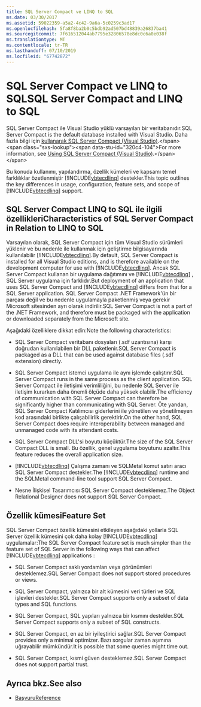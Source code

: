```yaml
---
title: SQL Server Compact ve LINQ to SQL
ms.date: 03/30/2017
ms.assetid: 59022359-a5a2-4c42-9a6a-5c0259c3ad17
ms.openlocfilehash: 5fa8f8ba2b0c5bdb92ad507bd48839a26837ba41
ms.sourcegitcommit: 7f616512044ab7795e32806578e8dc0c6a0e038f
ms.translationtype: MT
ms.contentlocale: tr-TR
ms.lasthandoff: 07/10/2019
ms.locfileid: "67742872"
---
```

# <a name="sql-server-compact-and-linq-to-sql"></a><span data-ttu-id="320c4-102">SQL Server Compact ve LINQ to SQL</span><span class="sxs-lookup"><span data-stu-id="320c4-102">SQL Server Compact and LINQ to SQL</span></span>
<span data-ttu-id="320c4-103">SQL Server Compact ile Visual Studio yüklü varsayılan bir veritabanıdır.</span><span class="sxs-lookup"><span data-stu-id="320c4-103">SQL Server Compact is the default database installed with Visual Studio.</span></span> <span data-ttu-id="320c4-104">Daha fazla bilgi için [kullanarak SQL Server Compact (Visual Studio)](https://docs.microsoft.com/previous-versions/visualstudio/visual-studio-2012/aa983321(v=vs.110)).</span><span class="sxs-lookup"><span data-stu-id="320c4-104">For more information, see [Using SQL Server Compact (Visual Studio)](https://docs.microsoft.com/previous-versions/visualstudio/visual-studio-2012/aa983321(v=vs.110)).</span></span>  
  
 <span data-ttu-id="320c4-105">Bu konuda kullanımı, yapılandırma, özellik kümeleri ve kapsamı temel farklılıklar özetlenmiştir [!INCLUDE[vbtecdlinq](../../../../../../includes/vbtecdlinq-md.md)] destekler.</span><span class="sxs-lookup"><span data-stu-id="320c4-105">This topic outlines the key differences in usage, configuration, feature sets, and scope of [!INCLUDE[vbtecdlinq](../../../../../../includes/vbtecdlinq-md.md)] support.</span></span>  
  
## <a name="characteristics-of-sql-server-compact-in-relation-to-linq-to-sql"></a><span data-ttu-id="320c4-106">SQL Server Compact LINQ to SQL ile ilgili özellikleri</span><span class="sxs-lookup"><span data-stu-id="320c4-106">Characteristics of SQL Server Compact in Relation to LINQ to SQL</span></span>  
 <span data-ttu-id="320c4-107">Varsayılan olarak, SQL Server Compact için tüm Visual Studio sürümleri yüklenir ve bu nedenle ile kullanmak için geliştirme bilgisayarında kullanılabilir [!INCLUDE[vbtecdlinq](../../../../../../includes/vbtecdlinq-md.md)].</span><span class="sxs-lookup"><span data-stu-id="320c4-107">By default, SQL Server Compact is installed for all Visual Studio editions, and is therefore available on the development computer for use with [!INCLUDE[vbtecdlinq](../../../../../../includes/vbtecdlinq-md.md)].</span></span> <span data-ttu-id="320c4-108">Ancak SQL Server Compact kullanan bir uygulama dağıtımını ve [!INCLUDE[vbtecdlinq](../../../../../../includes/vbtecdlinq-md.md)] , SQL Server uygulama için farklıdır.</span><span class="sxs-lookup"><span data-stu-id="320c4-108">But deployment of an application that uses SQL Server Compact and [!INCLUDE[vbtecdlinq](../../../../../../includes/vbtecdlinq-md.md)] differs from that for a SQL Server application.</span></span> <span data-ttu-id="320c4-109">SQL Server Compact .NET Framework'ün bir parçası değil ve bu nedenle uygulamayla paketlenmiş veya gerekir Microsoft sitesinden ayrı olarak indirilir.</span><span class="sxs-lookup"><span data-stu-id="320c4-109">SQL Server Compact is not a part of the .NET Framework, and therefore must be packaged with the application or downloaded separately from the Microsoft site.</span></span>  
  
 <span data-ttu-id="320c4-110">Aşağıdaki özelliklere dikkat edin:</span><span class="sxs-lookup"><span data-stu-id="320c4-110">Note the following characteristics:</span></span>  
  
- <span data-ttu-id="320c4-111">SQL Server Compact veritabanı dosyaları (.sdf uzantısına) karşı doğrudan kullanılabilen bir DLL paketlenir.</span><span class="sxs-lookup"><span data-stu-id="320c4-111">SQL Server Compact is packaged as a DLL that can be used against database files (.sdf extension) directly.</span></span>  
  
- <span data-ttu-id="320c4-112">SQL Server Compact istemci uygulama ile aynı işlemde çalıştırır.</span><span class="sxs-lookup"><span data-stu-id="320c4-112">SQL Server Compact runs in the same process as the client application.</span></span> <span data-ttu-id="320c4-113">SQL Server Compact ile iletişimi verimliliğini, bu nedenle SQL Server ile iletişim kurarken daha önemli ölçüde daha yüksek olabilir.</span><span class="sxs-lookup"><span data-stu-id="320c4-113">The efficiency of communication with SQL Server Compact can therefore be significantly higher than communicating with SQL Server.</span></span> <span data-ttu-id="320c4-114">Öte yandan, SQL Server Compact Katılımcısı giderlerini ile yönetilen ve yönetilmeyen kod arasındaki birlikte çalışabilirlik gerektirir.</span><span class="sxs-lookup"><span data-stu-id="320c4-114">On the other hand, SQL Server Compact does require interoperability between managed and unmanaged code with its attendant costs.</span></span>  
  
- <span data-ttu-id="320c4-115">SQL Server Compact DLL'si boyutu küçüktür.</span><span class="sxs-lookup"><span data-stu-id="320c4-115">The size of the SQL Server Compact DLL is small.</span></span> <span data-ttu-id="320c4-116">Bu özellik, genel uygulama boyutunu azaltır.</span><span class="sxs-lookup"><span data-stu-id="320c4-116">This feature reduces the overall application size.</span></span>  
  
- <span data-ttu-id="320c4-117">[!INCLUDE[vbtecdlinq](../../../../../../includes/vbtecdlinq-md.md)] Çalışma zamanı ve SQLMetal komut satırı aracı SQL Server Compact destekler.</span><span class="sxs-lookup"><span data-stu-id="320c4-117">The [!INCLUDE[vbtecdlinq](../../../../../../includes/vbtecdlinq-md.md)] runtime and the SQLMetal command-line tool support SQL Server Compact.</span></span>  
  
- <span data-ttu-id="320c4-118">Nesne İlişkisel Tasarımcısı SQL Server Compact desteklemez.</span><span class="sxs-lookup"><span data-stu-id="320c4-118">The Object Relational Designer does not support SQL Server Compact.</span></span>  
  
## <a name="feature-set"></a><span data-ttu-id="320c4-119">Özellik kümesi</span><span class="sxs-lookup"><span data-stu-id="320c4-119">Feature Set</span></span>  
 <span data-ttu-id="320c4-120">SQL Server Compact özellik kümesini etkileyen aşağıdaki yollarla SQL Server özellik kümesini çok daha kolay [!INCLUDE[vbtecdlinq](../../../../../../includes/vbtecdlinq-md.md)] uygulamalar:</span><span class="sxs-lookup"><span data-stu-id="320c4-120">The SQL Server Compact feature set is much simpler than the feature set of SQL Server in the following ways that can affect [!INCLUDE[vbtecdlinq](../../../../../../includes/vbtecdlinq-md.md)] applications :</span></span>  
  
- <span data-ttu-id="320c4-121">SQL Server Compact saklı yordamları veya görünümleri desteklemez.</span><span class="sxs-lookup"><span data-stu-id="320c4-121">SQL Server Compact does not support stored procedures or views.</span></span>  
  
- <span data-ttu-id="320c4-122">SQL Server Compact, yalnızca bir alt kümesini veri türleri ve SQL işlevleri destekler.</span><span class="sxs-lookup"><span data-stu-id="320c4-122">SQL Server Compact supports only a subset of data types and SQL functions.</span></span>  
  
- <span data-ttu-id="320c4-123">SQL Server Compact, SQL yapıları yalnızca bir kısmını destekler.</span><span class="sxs-lookup"><span data-stu-id="320c4-123">SQL Server Compact supports only a subset of SQL constructs.</span></span>  
  
- <span data-ttu-id="320c4-124">SQL Server Compact, en az bir iyileştirici sağlar.</span><span class="sxs-lookup"><span data-stu-id="320c4-124">SQL Server Compact provides only a minimal optimizer.</span></span> <span data-ttu-id="320c4-125">Bazı sorgular zaman aşımına uğrayabilir mümkündür.</span><span class="sxs-lookup"><span data-stu-id="320c4-125">It is possible that some queries might time out.</span></span>  
  
- <span data-ttu-id="320c4-126">SQL Server Compact, kısmi güven desteklemez.</span><span class="sxs-lookup"><span data-stu-id="320c4-126">SQL Server Compact does not support partial trust.</span></span>  
  
## <a name="see-also"></a><span data-ttu-id="320c4-127">Ayrıca bkz.</span><span class="sxs-lookup"><span data-stu-id="320c4-127">See also</span></span>

- [<span data-ttu-id="320c4-128">Başvuru</span><span class="sxs-lookup"><span data-stu-id="320c4-128">Reference</span></span>](../../../../../../docs/framework/data/adonet/sql/linq/reference.md)
